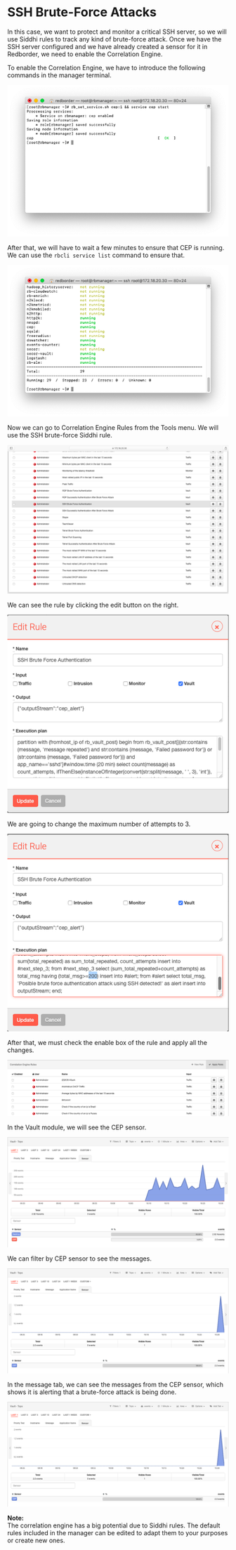 # SSH Brute-Force Attacks

In this case, we want to protect and monitor a critical SSH server, so we will use Siddhi rules to track any kind of brute-force attack. Once we have the SSH server configured and we have already created a sensor for it in Redborder, we need to enable the Correlation Engine.

To enable the Correlation Engine, we have to introduce the following commands in the manager terminal.

![SSH brute-force attack: Enabling Correlation Engine](images/ch30_img005_a.png)

After that, we will have to wait a few minutes to ensure that CEP is running. We can use the `rbcli service list` command to ensure that.

![SSH brute-force attack: Correlation Engine enabled](images/ch30_img005_b.png)

Now we can go to Correlation Engine Rules from the Tools menu. We will use the SSH brute-force Siddhi rule.

![SSH brute-force attack: SSH rules](images/ch30_img005_d.png)

We can see the rule by clicking the edit button on the right.

![SSH brute-force attack: Editing SSH rule](images/ch30_img005_e.png)

We are going to change the maximum number of attempts to 3.

![SSH brute-force attack: Editing SSH rule](images/ch30_img005_f.png)

After that, we must check the enable box of the rule and apply all the changes.

![SSH brute-force attack: Applying changes](images/ch30_img005_g.png)

In the Vault module, we will see the CEP sensor.

![SSH brute-force attack: CEP sensor](images/ch30_img005_h.png)

We can filter by CEP sensor to see the messages.

![SSH brute-force attack: CEP sensor filtered](images/ch30_img005_i.png)

In the message tab, we can see the messages from the CEP sensor, which shows it is alerting that a brute-force attack is being done.

![SSH brute-force attack: CEP messages](images/ch30_img005_i.png)

**Note:**  
The correlation engine has a big potential due to Siddhi rules. The default rules included in the manager can be edited to adapt them to your purposes or create new ones.
